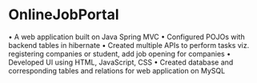 # OnlineJobPortal
• A web application built on Java Spring MVC • Configured POJOs with backend tables in hibernate • Created multiple APIs to perform tasks viz. registering companies or student, add job opening for companies • Developed UI using HTML, JavaScript, CSS • Created database and corresponding tables and relations for web application on MySQL
